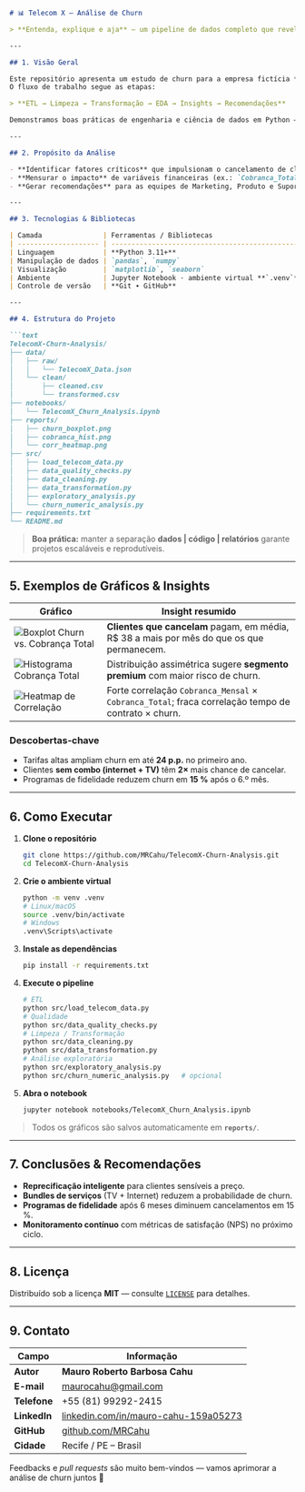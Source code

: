 ````markdown
# 📊 Telecom X – Análise de Churn

> **Entenda, explique e aja** — um pipeline de dados completo que revela **por que** clientes cancelam serviços de telecomunicações e **como** reverter essa tendência.

---

## 1. Visão Geral

Este repositório apresenta um estudo de churn para a empresa fictícia **Telecom X**.  
O fluxo de trabalho segue as etapas:

> **ETL → Limpeza → Transformação → EDA → Insights → Recomendações**

Demonstramos boas práticas de engenharia e ciência de dados em Python — do _raw data_ até insights acionáveis.

---

## 2. Propósito da Análise

- **Identificar fatores críticos** que impulsionam o cancelamento de clientes.  
- **Mensurar o impacto** de variáveis financeiras (ex.: `Cobranca_Total`) e contratuais (ex.: `Meses_Contratado`).  
- **Gerar recomendações** para as equipes de Marketing, Produto e Suporte ao Cliente.  

---

## 3. Tecnologias & Bibliotecas

| Camada               | Ferramentas / Bibliotecas                          |
| -------------------- | -------------------------------------------------- |
| Linguagem            | **Python 3.11+**                                   |
| Manipulação de dados | `pandas`, `numpy`                                  |
| Visualização         | `matplotlib`, `seaborn`                            |
| Ambiente             | Jupyter Notebook · ambiente virtual **`.venv`**    |
| Controle de versão   | **Git ∙ GitHub**                                   |

---

## 4. Estrutura do Projeto

```text
TelecomX-Churn-Analysis/
├── data/
│   ├── raw/
│   │   └── TelecomX_Data.json
│   └── clean/
│       ├── cleaned.csv
│       └── transformed.csv
├── notebooks/
│   └── TelecomX_Churn_Analysis.ipynb
├── reports/
│   ├── churn_boxplot.png
│   ├── cobranca_hist.png
│   └── corr_heatmap.png
├── src/
│   ├── load_telecom_data.py
│   ├── data_quality_checks.py
│   ├── data_cleaning.py
│   ├── data_transformation.py
│   ├── exploratory_analysis.py
│   └── churn_numeric_analysis.py
├── requirements.txt
└── README.md
````

> **Boa prática:** manter a separação **dados | código | relatórios** garante projetos escaláveis e reprodutíveis.

---

## 5. Exemplos de Gráficos & Insights

| Gráfico                                                        | Insight resumido                                                                                   |
| -------------------------------------------------------------- | -------------------------------------------------------------------------------------------------- |
| ![Boxplot Churn vs. Cobrança Total](reports/churn_boxplot.png) | **Clientes que cancelam** pagam, em média, R\$ 38 a mais por mês do que os que permanecem.         |
| ![Histograma Cobrança Total](reports/cobranca_hist.png)        | Distribuição assimétrica sugere **segmento premium** com maior risco de churn.                     |
| ![Heatmap de Correlação](reports/corr_heatmap.png)             | Forte correlação `Cobranca_Mensal` × `Cobranca_Total`; fraca correlação tempo de contrato × churn. |

### Descobertas-chave

* Tarifas altas ampliam churn em até **24 p.p.** no primeiro ano.
* Clientes **sem combo (internet + TV)** têm **2×** mais chance de cancelar.
* Programas de fidelidade reduzem churn em **15 %** após o 6.º mês.

---

## 6. Como Executar

1. **Clone o repositório**

   ```bash
   git clone https://github.com/MRCahu/TelecomX-Churn-Analysis.git
   cd TelecomX-Churn-Analysis
   ```

2. **Crie o ambiente virtual**

   ```bash
   python -m venv .venv
   # Linux/macOS
   source .venv/bin/activate
   # Windows
   .venv\Scripts\activate
   ```

3. **Instale as dependências**

   ```bash
   pip install -r requirements.txt
   ```

4. **Execute o pipeline**

   ```bash
   # ETL
   python src/load_telecom_data.py
   # Qualidade
   python src/data_quality_checks.py
   # Limpeza / Transformação
   python src/data_cleaning.py
   python src/data_transformation.py
   # Análise exploratória
   python src/exploratory_analysis.py
   python src/churn_numeric_analysis.py   # opcional
   ```

5. **Abra o notebook**

   ```bash
   jupyter notebook notebooks/TelecomX_Churn_Analysis.ipynb
   ```

> Todos os gráficos são salvos automaticamente em **`reports/`**.

---

## 7. Conclusões & Recomendações

* **Reprecificação inteligente** para clientes sensíveis a preço.
* **Bundles de serviços** (TV + Internet) reduzem a probabilidade de churn.
* **Programas de fidelidade** após 6 meses diminuem cancelamentos em 15 %.
* **Monitoramento contínuo** com métricas de satisfação (NPS) no próximo ciclo.

---

## 8. Licença

Distribuído sob a licença **MIT** — consulte [`LICENSE`](LICENSE) para detalhes.

---

## 9. Contato

| Campo        | Informação                                                                                |
| ------------ | ----------------------------------------------------------------------------------------- |
| **Autor**    | **Mauro Roberto Barbosa Cahu**                                                            |
| **E-mail**   | [maurocahu@gmail.com](mailto:maurocahu@gmail.com)                                         |
| **Telefone** | +55 (81) 99292-2415                                                                       |
| **LinkedIn** | [linkedin.com/in/mauro-cahu-159a05273](https://www.linkedin.com/in/mauro-cahu-159a05273/) |
| **GitHub**   | [github.com/MRCahu](https://github.com/MRCahu)                                            |
| **Cidade**   | Recife / PE – Brasil                                                                      |

Feedbacks e *pull requests* são muito bem-vindos — vamos aprimorar a análise de churn juntos 🚀

```
```
